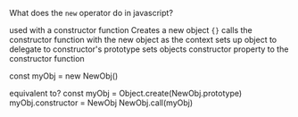 What does the `new` operator do in javascript?

used with a constructor function
Creates a new object `{}`
calls the constructor function with the new object as the context
sets up object to delegate to constructor's prototype
sets objects constructor property to the constructor function

const myObj = new NewObj()

equivalent to?
const myObj = Object.create(NewObj.prototype)
myObj.constructor = NewObj
NewObj.call(myObj)
